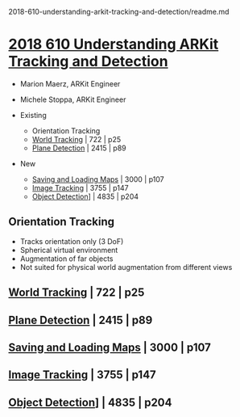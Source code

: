 2018-610-understanding-arkit-tracking-and-detection/readme.md

# [2018 610 Understanding ARKit Tracking and Detection](https://developer.apple.com/videos/play/wwdc2018/610)


- Marion Maerz, ARKit Engineer
- Michele Stoppa, ARKit Engineer


- Existing
  - Orientation Tracking
  - [World Tracking](2-world-tracking.md) | 722 | p25
  - [Plane Detection](3-plane-detection.md) | 2415 | p89
- New
  - [Saving and Loading Maps](4-saving-and-loading-maps.md) | 3000 | p107
  - [Image Tracking](5-image-tracking.md) | 3755 | p147
  - [Object Detection](6-object-detection.md)] | 4835 | p204


## Orientation Tracking

- Tracks orientation only (3 DoF)
- Spherical virtual environment
- Augmentation of far objects
- Not suited for physical world augmentation from different views


## [World Tracking](2-world-tracking.md) | 722 | p25



## [Plane Detection](3-plane-detection.md) | 2415 | p89


## [Saving and Loading Maps](4-saving-and-loading-maps.md) | 3000 | p107


## [Image Tracking](5-image-tracking.md) | 3755 | p147


## [Object Detection](6-object-detection.md)] | 4835 | p204